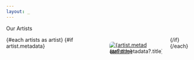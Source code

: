 ```yaml
---
layout: _
---
```

<script context="module">
    const allArtists = import.meta.glob("./*.md")

    let body = []
    for(let path in allArtists) {
        body.push(
        allArtists[path]().then(({ metadata }) => {
            return {path: path.slice(2, -3), metadata}
        })
        )
    }

    /**
    * @type {import('@sveltejs/kit').Load}
    */
    export const load = async ({fetch}) => {
        const artists = await Promise.all(body)

        return {
            props: {
                artists
            }
        }
    }
</script>

<script>
    export let artists
</script>

<div class="container is-fluid">
    <div class="content has-text-light">
        <p class="title is-greywall has-text-light">Our Artists</p>
        <div class="columns is-multiline">
            {#each artists as artist}
            {#if artist.metadata}
            <div class="column is-half">
                <a href="/artists/{artist.path}" class="">
                    <figure class="image">
                        <img src="/artists_images/{artist.metadata?.image}" alt={artist.metadata?.title}>
                        <figcaption class="p-2 mb-5 title is-greywall has-background-black has-text-warning is-size-4">{artist.metadata?.title}</figcaption>
                    </figure>
                </a>
            </div>
            {/if}
            {/each}
        </div>
    </div>
</div>

<style lang="scss">
    a {
        margin: 0 !important;
        padding: 0 !important;


        figure {
            position: relative;

            img {
                border-radius: 0.5rem;
                overflow: hidden;
            }

            figcaption {
                position: absolute;
                bottom: 0;
            }
        }
    }
</style>